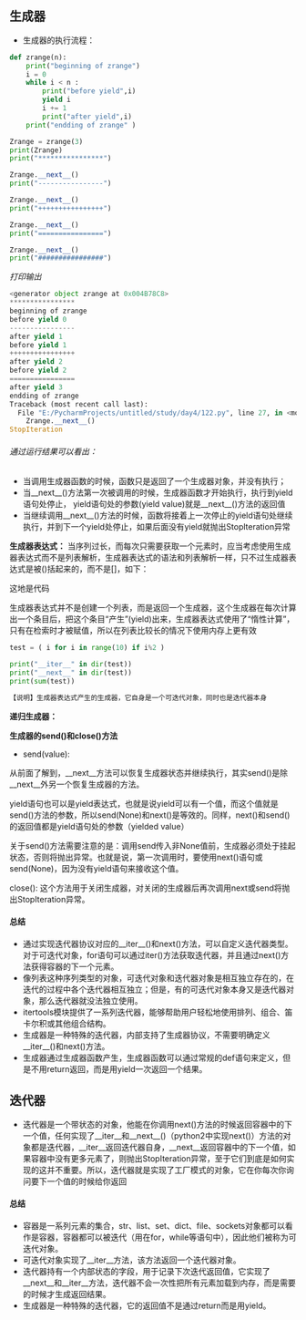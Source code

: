 ## 生成器 ##

- 生成器的执行流程：

```py
def zrange(n):
    print("beginning of zrange")
    i = 0
    while i < n :
        print("before yield",i)
        yield i
        i += 1
        print("after yield",i)
    print("endding of zrange" )

Zrange = zrange(3)
print(Zrange)
print("****************")

Zrange.__next__()
print("----------------")

Zrange.__next__()
print("++++++++++++++++")

Zrange.__next__()
print("================")

Zrange.__next__()
print("################")

```
*打印输出*
```py
<generator object zrange at 0x004B78C8>
****************
beginning of zrange
before yield 0
----------------
after yield 1
before yield 1
++++++++++++++++
after yield 2
before yield 2
================
after yield 3
endding of zrange
Traceback (most recent call last):
  File "E:/PycharmProjects/untitled/study/day4/122.py", line 27, in <module>
    Zrange.__next__()
StopIteration

```
###### 通过运行结果可以看出：
- 当调用生成器函数的时候，函数只是返回了一个生成器对象，并没有执行；
- 当__next__()方法第一次被调用的时候，生成器函数才开始执行，执行到yield语句处停止， yield语句处的参数(yield value)就是__next__()方法的返回值
- 当继续调用__next__()方法的时候，函数将接着上一次停止的yield语句处继续执行，并到下一个yield处停止，如果后面没有yield就抛出Stoplteration异常

**生成器表达式：**
当序列过长，而每次只需要获取一个元素时，应当考虑使用生成器表达式而不是列表解析，生成器表达式的语法和列表解析一样，只不过生成器表达式是被()括起来的，而不是[]，如下：



这地是代码



生成器表达式并不是创建一个列表，而是返回一个生成器，这个生成器在每次计算出一个条目后，把这个条目“产生”(yield)出来，生成器表达式使用了“惰性计算”，只有在检索时才被赋值，所以在列表比较长的情况下使用内存上更有效
```py
test = ( i for i in range(10) if i%2 )

print("__iter__" in dir(test))
print("__next__" in dir(test))
print(sum(test))

【说明】生成器表达式产生的生成器，它自身是一个可迭代对象，同时也是迭代器本身

```

**递归生成器：**




**生成器的send()和close()方法**

- send(value):  

从前面了解到，__next__方法可以恢复生成器状态并继续执行，其实send()是除__next__外另一个恢复生成器的方法。

yield语句也可以是yield表达式，也就是说yield可以有一个值，而这个值就是send()方法的参数，所以send(None)和next()是等效的。同样，next()和send()的返回值都是yield语句处的参数（yielded value）

关于send()方法需要注意的是：调用send传入非None值前，生成器必须处于挂起状态，否则将抛出异常。也就是说，第一次调用时，要使用next()语句或send(None)，因为没有yield语句来接收这个值。

close():
这个方法用于关闭生成器，对关闭的生成器后再次调用next或send将抛出StopIteration异常。


#### 总结

- 通过实现迭代器协议对应的__iter__()和next()方法，可以自定义迭代器类型。对于可迭代对象，for语句可以通过iter()方法获取迭代器，并且通过next()方法获得容器的下一个元素。
- 像列表这种序列类型的对象，可迭代对象和迭代器对象是相互独立存在的，在迭代的过程中各个迭代器相互独立；但是，有的可迭代对象本身又是迭代器对象，那么迭代器就没法独立使用。
- itertools模块提供了一系列迭代器，能够帮助用户轻松地使用排列、组合、笛卡尔积或其他组合结构。
- 生成器是一种特殊的迭代器，内部支持了生成器协议，不需要明确定义__iter__()和next()方法。
- 生成器通过生成器函数产生，生成器函数可以通过常规的def语句来定义，但是不用return返回，而是用yield一次返回一个结果。

## 迭代器 ##
- 迭代器是一个带状态的对象，他能在你调用next()方法的时候返回容器中的下一个值，任何实现了__iter__和__next__()（python2中实现next()）方法的对象都是迭代器，__iter__返回迭代器自身，__next__返回容器中的下一个值，如果容器中没有更多元素了，则抛出StopIteration异常，至于它们到底是如何实现的这并不重要。所以，迭代器就是实现了工厂模式的对象，它在你每次你询问要下一个值的时候给你返回

#### 总结

- 容器是一系列元素的集合，str、list、set、dict、file、sockets对象都可以看作是容器，容器都可以被迭代（用在for，while等语句中），因此他们被称为可迭代对象。
- 可迭代对象实现了__iter__方法，该方法返回一个迭代器对象。
- 迭代器持有一个内部状态的字段，用于记录下次迭代返回值，它实现了__next__和__iter__方法，迭代器不会一次性把所有元素加载到内存，而是需要的时候才生成返回结果。
- 生成器是一种特殊的迭代器，它的返回值不是通过return而是用yield。